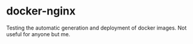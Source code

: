 # docker-nginx
Testing the automatic generation and deployment of docker images. Not useful for anyone but me.
